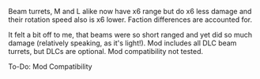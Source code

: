 Beam turrets, M and L alike now have x6 range but do x6 less damage and their rotation speed also is x6 lower. Faction differences are accounted for.

It felt a bit off to me, that beams were so short ranged and yet did so much damage (relatively speaking, as it's light!).
Mod includes all DLC beam turrets, but DLCs are optional. Mod compatibility not tested.


To-Do:
Mod Compatibility
